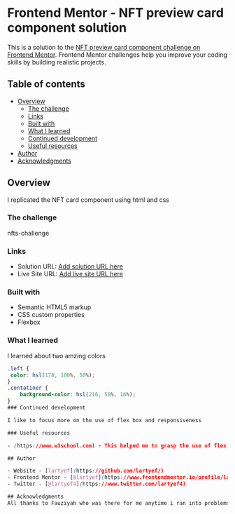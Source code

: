 # Frontend Mentor - NFT preview card component solution

This is a solution to the [NFT preview card component challenge on Frontend Mentor](https://www.frontendmentor.io/challenges/nft-preview-card-component-SbdUL_w0U). Frontend Mentor challenges help you improve your coding skills by building realistic projects. 

## Table of contents


- [Overview](#overview)
  - [The challenge](#nfts-challenge)
  - [Links](#links)
  - [Built with](#html-css)
  - [What I learned](#what-i-learned)
  - [Continued development](#continued-development)
  - [Useful resources](#useful-resources)
- [Author](#author)
- [Acknowledgments](#acknowledgments)


## Overview
I replicated the NFT card component using html and css
### The challenge
nfts-challenge

### Links

- Solution URL: [Add solution URL here](https://your-solution-url.com)
- Live Site URL: [Add live site URL here](https://your-live-site-url.com)

### Built with

- Semantic HTML5 markup
- CSS custom properties
- Flexbox

### What I learned

I learned about two amzing colors

```css
.left {
 color: hsl(178, 100%, 50%);
}
.contatiner {
    background-color: hsl(216, 50%, 16%); 
}
### Continued development

I like to focus more on the use of flex box and responsiveness

### Useful resources

- (https://www.w3school.com) - This helped me to grasp the use of flex box reason. I really liked this pattern and will use it going forward.

## Author

- Website - [lartyef](https://github.com/lartyef/)
- Frontend Mentor - [@lartyef](https://www.frontendmentor.io/profile/lartyef)
- Twitter - [@lartyef4](https://www.twitter.com/lartyef4)

## Acknowledgments
All thanks to Fauziyah who was there for me anytime i ran into problems.

